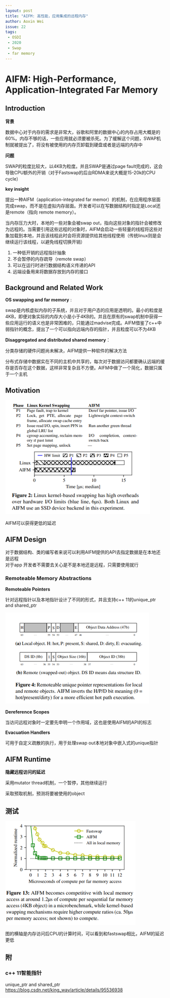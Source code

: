 ```yaml
---
layout: post
title: "AIFM: 高性能，应用集成的远程内存"
author: Aoxin Wei
issue: 22
tags:
 - OSDI
 - 2020
 - Swap
 - far memory
---
```

# AIFM: High-Performance, Application-Integrated Far Memory

## Introduction

**背景**

数据中心对于内存的需求是非常大，谷歌和阿里的数据中心的内存占用大概是的60%。内存不够的话，一些应用就必须要被杀死。为了缓解这个问题，SWAP机制就被提出了，将没有被使用的内存页卸载到硬盘或者是远端的内存中

**问题** 

SWAP的粒度比较大，以4KB为粒度。并且SWAP是通过page fault完成的，这会导致CPU额外的开销（对于Fastswap的后台RDMA来说大概是15-20k的CPU cycle）

**key insight**

提出一种AIFM（application-integrated far memor）的机制，在应用程序层面完成swap，而不是在虚拟内存层面。开发者可以在写数据结构时指定是Local还是remote（指向 remote memory）。  

当内存压力大时，本地的一些对象会被swap out，指向这些对象的指针会被修改为远程的。当需要引用这些远程的对象时，AIFM会启动一些轻量的线程将这些对象加载到本地，并且该线程此时会将资源提供给其他线程使用（传统linux则是会继续运行该线程，以避免线程切换开销）

1. 一种低开销的远程指针抽象
2. 不会暂停的内存疏导（remote swap）
3. 可以在运行时进行数据结构语义传递的API
4. 远端设备用来将数据存放到内存的接口



## Background and Related Work

**OS swapping and far memory** : 

swap是内核虚拟内存的子系统，并且对于用户态的应用是透明的。最小的粒度是4KB，即便对象实际的内存大小是小于4KB的。并且在原有的swap机制中获得一些应用运行的语义也是非常困难的，只能通过madvise完成。AIFM借鉴了c++中弱指针的概念，提出了一个可以指向远端内存的指针，并且粒度可以不为4KB

**Disaggregated and distributed shared memory**：

分类存储的硬件问题尚未解决，AIFM提供一种软件的解决方法

分布式存储中数据实在不同的主机中共享的，每次对于数据访问都要确认远端的缓存是否存在这个数据，这样非常复杂且不方便。AIFM中做了一个简化，数据只属于一个主机

## Motivation

![image](/images/2021-11-15-AIFM/image-20211116230932445.png)



AIFM可以获得更低的延迟

## AIFM Design

对于数据结构、类的编写者来说可以利用AIFM提供的API去指定数据是在本地还是远程  
对于app 开发者不需要去关心是不是本地还是远程，只需要使用就行

### Remoteable Memory Abstractions

**Remoteable Pointers**

针对远程指针以及本地指针设计了不同的形式，并且支持c++ 11的unique_ptr and shared_ptr

![image](/images/2021-11-15-AIFM/image-20211116231108049.png)

**Dereference Scopes**

当访问远程对象时一定要先申明一个作用域，这也是使用AIFM的API的标志

**Evacuation Handlers**

可用于自定义疏散的执行，用于处理swap out本地对象中嵌入式的unique指针
## AIFM Runtime

**隐藏远程访问的延迟**

采用mutator thread机制，一个暂停，其他继续运行

采取预取机制，预测将要被使用的object
## 测试

![image](/images/2021-11-15-AIFM/image-20211116231147961.png)

图的横轴是内存访问后CPU的计算时间，可以看到和fastswap相比，AIFM的延迟更低

## 附

### c++ 11智能指针

unique_ptr and shared_ptr https://blog.csdn.net/king_way/article/details/95536938